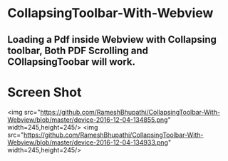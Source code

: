 # CollapsingToolbar-With-Webview
 ## Loading a Pdf inside Webview with Collapsing toolbar, Both PDF Scrolling and COllapsingToobar will work.
# Screen Shot
<img src="https://github.com/RameshBhupathi/CollapsingToolbar-With-Webview/blob/master/device-2016-12-04-134855.png" width=245,height=245/>
<img src="https://github.com/RameshBhupathi/CollapsingToolbar-With-Webview/blob/master/device-2016-12-04-134933.png" width=245,height=245/>
  
